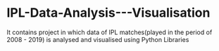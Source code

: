 # IPL-Data-Analysis---Visualisation
It contains project in which data of IPL matches(played in the period of 2008 - 2019) is analysed and visualised using Python Libraries
